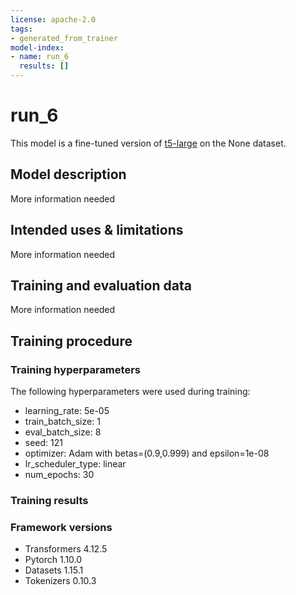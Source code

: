 ```yaml
---
license: apache-2.0
tags:
- generated_from_trainer
model-index:
- name: run_6
  results: []
---
```


<!-- This model card has been generated automatically according to the information the Trainer had access to. You
should probably proofread and complete it, then remove this comment. -->

# run_6

This model is a fine-tuned version of [t5-large](https://huggingface.co/t5-large) on the None dataset.

## Model description

More information needed

## Intended uses & limitations

More information needed

## Training and evaluation data

More information needed

## Training procedure

### Training hyperparameters

The following hyperparameters were used during training:
- learning_rate: 5e-05
- train_batch_size: 1
- eval_batch_size: 8
- seed: 121
- optimizer: Adam with betas=(0.9,0.999) and epsilon=1e-08
- lr_scheduler_type: linear
- num_epochs: 30

### Training results



### Framework versions

- Transformers 4.12.5
- Pytorch 1.10.0
- Datasets 1.15.1
- Tokenizers 0.10.3
